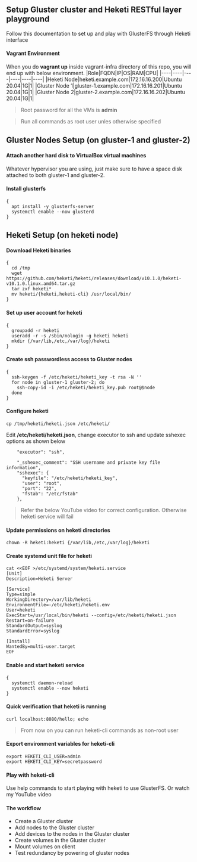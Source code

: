 ## Setup Gluster cluster and Heketi RESTful layer playground
Follow this documentation to set up and play with GlusterFS through Heketi interface

#### Vagrant Environment
When you do **vagrant up** inside vagrant-infra directory of this repo, you will end up with below environment.
|Role|FQDN|IP|OS|RAM|CPU|
|----|----|----|----|----|----|
|Heketi Node|heketi.example.com|172.16.16.200|Ubuntu 20.04|1G|1|
|Gluster Node 1|gluster-1.example.com|172.16.16.201|Ubuntu 20.04|1G|1|
|Gluster Node 2|gluster-2.example.com|172.16.16.202|Ubuntu 20.04|1G|1|

> Root password for all the VMs is **admin**

> Run all commands as root user unles otherwise specified

## Gluster Nodes Setup (on gluster-1 and gluster-2)
#### Attach another hard disk to VirtualBox virtual machines
Whatever hypervisor you are using, just make sure to have a space disk attached to both gluster-1 and gluster-2.

#### Install glusterfs
```
{
  apt install -y glusterfs-server
  systemctl enable --now glusterd
}
```

## Heketi Setup (on heketi node)
#### Download Heketi binaries
```
{
  cd /tmp
  wget https://github.com/heketi/heketi/releases/download/v10.1.0/heketi-v10.1.0.linux.amd64.tar.gz
  tar zxf heketi*
  mv heketi/{heketi,heketi-cli} /usr/local/bin/
}
```

#### Set up user account for heketi
```
{
  groupadd -r heketi
  useradd -r -s /sbin/nologin -g heketi heketi
  mkdir {/var/lib,/etc,/var/log}/heketi
}
```

#### Create ssh passwordless access to Gluster nodes
```
{
  ssh-keygen -f /etc/heketi/heketi_key -t rsa -N ''
  for node in gluster-1 gluster-2; do
    ssh-copy-id -i /etc/heketi/heketi_key.pub root@$node
  done
}
```

#### Configure heketi
```
cp /tmp/heketi/heketi.json /etc/heketi/
```
Edit **/etc/heketi/heketi.json**, change executor to ssh and update sshexec options as shown below
```
	"executor": "ssh", 

	"_sshexec_comment": "SSH username and private key file information",
	"sshexec": {
  	  "keyfile": "/etc/heketi/heketi_key", 
  	  "user": "root", 
  	  "port": "22", 
  	  "fstab": "/etc/fstab" 
	},
```
> Refer the below YouTube video for correct configuration. Otherwise heketi service will fail

#### Update permissions on heketi directories
```
chown -R heketi:heketi {/var/lib,/etc,/var/log}/heketi
```

#### Create systemd unit file for heketi
```
cat <<EOF >/etc/systemd/system/heketi.service
[Unit]
Description=Heketi Server

[Service]
Type=simple
WorkingDirectory=/var/lib/heketi
EnvironmentFile=-/etc/heketi/heketi.env
User=heketi
ExecStart=/usr/local/bin/heketi --config=/etc/heketi/heketi.json
Restart=on-failure
StandardOutput=syslog
StandardError=syslog

[Install]
WantedBy=multi-user.target
EOF
```

#### Enable and start heketi service
```
{
  systemctl daemon-reload
  systemctl enable --now heketi
}
```
#### Quick verification that heketi is running
```
curl localhost:8080/hello; echo
```
> From now on you can run heketi-cli commands as non-root user
#### Export environment variables for heketi-cli
```
export HEKETI_CLI_USER=admin
export HEKETI_CLI_KEY=secretpassword
```

#### Play with heketi-cli
Use help commands to start playing with heketi to use GlusterFS. Or watch my YouTube video

#### The workflow
* Create a Gluster cluster
* Add nodes to the Gluster cluster
* Add devices to the nodes in the Gluster cluster
* Create volumes in the Gluster cluster
* Mount volumes on client
* Test redundancy by powering of gluster nodes